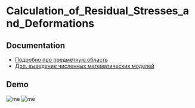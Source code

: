# Calculation_of_Residual_Stresses_and_Deformations

## Documentation

- [Подробно про предметную область](/Docs/%D0%9F%D0%BE%D1%8F%D1%81%D0%BD%D0%B8%D1%82%D0%B5%D0%BB%D1%8C%D0%BD%D0%B0%D1%8F%20%D0%B7%D0%B0%D0%BF%D0%B8%D1%81%D0%BA%D0%B0.pdf)
- [Доп. выведение численных математических моделей](/Docs/%D1%84%D0%BE%D1%80%D0%BC%D1%83%D0%BB%D1%8B%20%D1%82%D0%B5%D0%BF%D0%BB%D0%BE%D0%BF%D1%80%D0%BE%D0%B2%D0%BE%D0%B4%D0%BD%D0%BE%D1%81%D1%82%D0%B8%20.pdf)

## Demo
![me](https://github.com/gitvanya34/Calculation_of_Residual_Stresses_and_Deformations/blob/main/demo/%D0%92%D0%B8%D0%B4%D0%B5%D0%BE_22-06-2021_025952.gif)
![me](https://github.com/gitvanya34/Calculation_of_Residual_Stresses_and_Deformations/blob/main/demo/%D0%92%D0%B8%D0%B4%D0%B5%D0%BE_23-06-2021_005411.gif)
